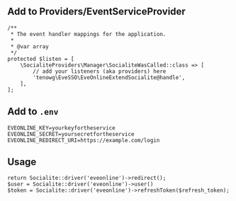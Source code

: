 ## Add to Providers/EventServiceProvider

```
/**
 * The event handler mappings for the application.
 *
 * @var array
 */
protected $listen = [
	\SocialiteProviders\Manager\SocialiteWasCalled::class => [
		// add your listeners (aka providers) here
		'tenowg\EveSSO\EveOnlineExtendSocialite@handle',
	],
];
```

## Add to `.env`

```
EVEONLINE_KEY=yourkeyfortheservice
EVEONLINE_SECRET=yoursecretfortheservice
EVEONLINE_REDIRECT_URI=https://example.com/login
```

## Usage

`return Socialite::driver('eveonline')->redirect();`  
`$user = Socialite::driver('eveonline')->user()`  
`$token = Socialite::driver('eveonline')->refreshToken($refresh_token);`  